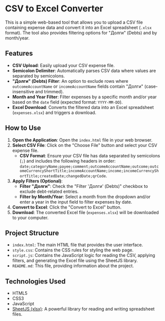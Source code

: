 # CSV to Excel Converter

This is a simple web-based tool that allows you to upload a CSV file containing expense data and convert it into an Excel spreadsheet (`.xlsx` format). The tool also provides filtering options for "Долги" (Debts) and by month/year.

## Features

*   **CSV Upload**: Easily upload your CSV expense file.
*   **Semicolon Delimiter**: Automatically parses CSV data where values are separated by semicolons.
*   **"Долги" (Debts) Filter**: An option to exclude rows where `outcomeAccountName` or `incomeAccountName` fields contain "Долги" (case-insensitive and trimmed).
*   **Month and Year Filter**: Filter expenses by a specific month and/or year based on the `date` field (expected format: `YYYY-MM-DD`).
*   **Excel Download**: Converts the filtered data into an Excel spreadsheet (`expenses.xlsx`) and triggers a download.

## How to Use

1.  **Open the Application**: Open the `index.html` file in your web browser.
2.  **Select CSV File**: Click on the "Choose File" button and select your CSV expense file.
    *   **CSV Format**: Ensure your CSV file has data separated by semicolons (`;`) and includes the following headers in order: `date;categoryName;payee;comment;outcomeAccountName;outcome;outcomeCurrencyShortTitle;incomeAccountName;income;incomeCurrencyShortTitle;createdDate;changedDate;qrCode`.
3.  **Apply Filters (Optional)**:
    *   **Filter "Долги"**: Check the "Filter 'Долги' (Debts)" checkbox to exclude debt-related entries.
    *   **Filter by Month/Year**: Select a month from the dropdown and/or enter a year in the input field to filter expenses by date.
4.  **Convert to Excel**: Click the "Convert to Excel" button.
5.  **Download**: The converted Excel file (`expenses.xlsx`) will be downloaded to your computer.

## Project Structure

*   `index.html`: The main HTML file that provides the user interface.
*   `style.css`: Contains the CSS rules for styling the web page.
*   `script.js`: Contains the JavaScript logic for reading the CSV, applying filters, and generating the Excel file using the SheetJS library.
*   `README.md`: This file, providing information about the project.

## Technologies Used

*   HTML5
*   CSS3
*   JavaScript
*   [SheetJS (xlsx)](https://sheetjs.com/): A powerful library for reading and writing spreadsheet files.
